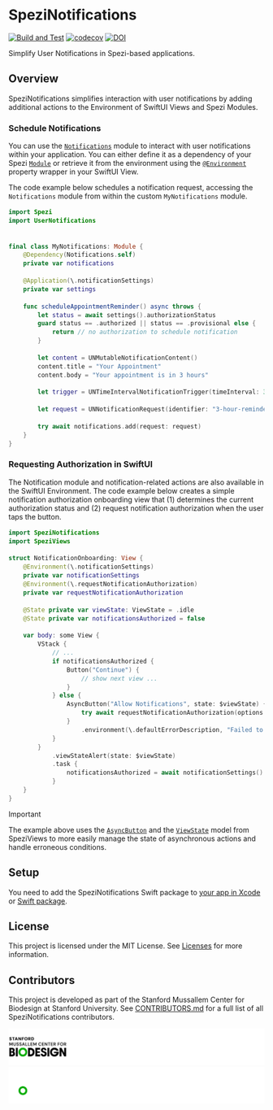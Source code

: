 <!--
                  
This source file is part of the SpeziNotifications open source project

SPDX-FileCopyrightText: 2024 Stanford University and the project authors (see CONTRIBUTORS.md)

SPDX-License-Identifier: MIT
             
-->

# SpeziNotifications

[![Build and Test](https://github.com/StanfordSpezi/SpeziNotifications/actions/workflows/build-and-test.yml/badge.svg)](https://github.com/StanfordSpezi/SpeziNotifications/actions/workflows/build-and-test.yml)
[![codecov](https://codecov.io/gh/StanfordSpezi/SpeziNotifications/graph/badge.svg?token=dWaDzUBFoV)](https://codecov.io/gh/StanfordSpezi/SpeziNotifications)
[![DOI](https://zenodo.org/badge/DOI/10.5281/zenodo.14003714.svg)](https://doi.org/10.5281/zenodo.14003714)

Simplify User Notifications in Spezi-based applications.

## Overview
 
SpeziNotifications simplifies interaction with user notifications by adding additional actions to the Environment of SwiftUI Views and
Spezi Modules.

### Schedule Notifications

You can use the [`Notifications`]((https://swiftpackageindex.com/stanfordspezi/spezinotifications/documentation/spezinotifications/notifications))
module to interact with user notifications within your application. You can either define it as a dependency
of your Spezi [`Module`](https://swiftpackageindex.com/stanfordspezi/spezi/documentation/spezi/module)
or retrieve it from the environment using the [`@Environment`](https://developer.apple.com/documentation/swiftui/environment)
property wrapper in your SwiftUI View.

The code example below schedules a notification request, accessing the `Notifications` module from within the custom `MyNotifications` module.

```swift
import Spezi
import UserNotifications


final class MyNotifications: Module {
    @Dependency(Notifications.self)
    private var notifications

    @Application(\.notificationSettings)
    private var settings

    func scheduleAppointmentReminder() async throws {
        let status = await settings().authorizationStatus
        guard status == .authorized || status == .provisional else {
            return // no authorization to schedule notification
        }

        let content = UNMutableNotificationContent()
        content.title = "Your Appointment"
        content.body = "Your appointment is in 3 hours"

        let trigger = UNTimeIntervalNotificationTrigger(timeInterval: 3 * 60, repeats: false)

        let request = UNNotificationRequest(identifier: "3-hour-reminder", content: content, trigger: trigger)

        try await notifications.add(request: request)
    }
}
```

### Requesting Authorization in SwiftUI

The Notification module and notification-related actions are also available in the SwiftUI Environment. The code example below creates a simple
notification authorization onboarding view that (1) determines the current authorization status and (2) request notification authorization
when the user taps the button.


```swift
import SpeziNotifications
import SpeziViews

struct NotificationOnboarding: View {
    @Environment(\.notificationSettings)
    private var notificationSettings
    @Environment(\.requestNotificationAuthorization)
    private var requestNotificationAuthorization

    @State private var viewState: ViewState = .idle
    @State private var notificationsAuthorized = false

    var body: some View {
        VStack {
            // ...
            if notificationsAuthorized {
                Button("Continue") {
                    // show next view ...
                }
            } else {
                AsyncButton("Allow Notifications", state: $viewState) {
                    try await requestNotificationAuthorization(options: [.alert, .badge, .sound])
                }
                    .environment(\.defaultErrorDescription, "Failed to request notification authorization.")
            }
        }
            .viewStateAlert(state: $viewState)
            .task {
                notificationsAuthorized = await notificationSettings().authorizationStatus == .authorized
            }
    }
}
```

> [!IMPORTANT] 
> The example above uses the [`AsyncButton`](https://swiftpackageindex.com/stanfordspezi/speziviews/documentation/speziviews/asyncbutton)
> and the [`ViewState`](https://swiftpackageindex.com/stanfordspezi/speziviews/documentation/speziviews/viewstate) model from SpeziViews to more
> easily manage the state of asynchronous actions and handle erroneous conditions.

## Setup

You need to add the SpeziNotifications Swift package to
[your app in Xcode](https://developer.apple.com/documentation/xcode/adding-package-dependencies-to-your-app#) or
[Swift package](https://developer.apple.com/documentation/xcode/creating-a-standalone-swift-package-with-xcode#Add-a-dependency-on-another-Swift-package).

## License
This project is licensed under the MIT License. See [Licenses](https://github.com/StanfordSpezi/SpeziNotifications/tree/main/LICENSES) for more information.


## Contributors
This project is developed as part of the Stanford Mussallem Center for Biodesign at Stanford University.
See [CONTRIBUTORS.md](https://github.com/StanfordBDHG/StanfordSpezi/tree/main/CONTRIBUTORS.md) for a full list of all SpeziNotifications contributors.

![Stanford Mussallem Center for Biodesign Logo](https://raw.githubusercontent.com/StanfordBDHG/.github/main/assets/biodesign-footer-light.png#gh-light-mode-only)
![Stanford Mussallem Center for Biodesign Logo](https://raw.githubusercontent.com/StanfordBDHG/.github/main/assets/biodesign-footer-dark.png#gh-dark-mode-only)
